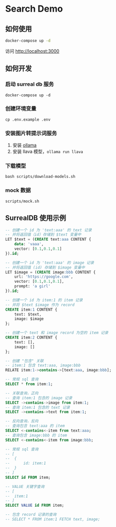 # Search Demo

## 如何使用
```bash
docker-compose up -d
```
访问 [http://localhost:3000](http://localhost:3000)


## 如何开发
### 启动 surreal db 服务
```docker
docker-compose up -d
```

### 创建环境变量
```shell
cp .env.example .env
```

### 安装图片转提示词服务
1. 安装 [ollama](https://ollama.com/)
2. 安装 llava 模型，`ollama run llava`


### 下载模型
```shell
bash scripts/download-models.sh
```

### mock 数据
`scripts/mock.sh`

## SurrealDB 使用示例
```sql
-- 创建一个 id 为 'text:aaa' 的 text 记录
-- 并将返回值（id）存储到 $text 变量中
LET $text = (CREATE text:aaa CONTENT {
	data: 'vaaa',
	vector: [0.1,0.1,0.1]
}).id;

-- 创建一个 id 为 'text:aaa' 的 image 记录
-- 并将返回值 (id) 存储到 $image 变量中
LET $image = (CREATE image:bbb CONTENT {
	url: 'https://google.com',
	vector: [0.1,0.1,0.1],
    prompt: 'a girl'
}).id;

-- 创建一个 id 为 item:1 的 item 记录
-- 并将 $text $image 作为 record
CREATE item:1 CONTENT {
    text: $text,
    image: $image
};

-- 创建一个 text 和 image record 为空的 item 记录
CREATE item:2 CONTENT {
    text: [],
    image: []
};

-- 创建 "包含" 关联
-- item:1 包含 text:aaa, image:bbb
RELATE item:1->contains->[text:aaa, image:bbb];

-- 常规 sql 查询
SELECT * from item:1;

-- 关联查询，正向
-- 查询 item:1 包含的 image 记录
SELECT ->contains->image from item:1;
-- 查询 item:1 包含的 text 记录
SELECT ->contains->text from item:1;

-- 反向查询，反向
-- 查询包含 text:aaa 的 item
SELECT <-contains<-item from text:aaa;
-- 查询包含 image:bbb 的 item
SELECT <-contains<-item from image:bbb;

-- 常规 sql 查询
-- [
-- 	{
-- 		id: item:1
-- 	}
-- ]
SELECT id FROM item;

-- VALUE 关键字查询
-- [
-- 	item:1
-- ]
SELECT VALUE id FROM item;

-- 包含 record 记录的查询
-- SELECT * FROM item:1 FETCH text, image;
```

